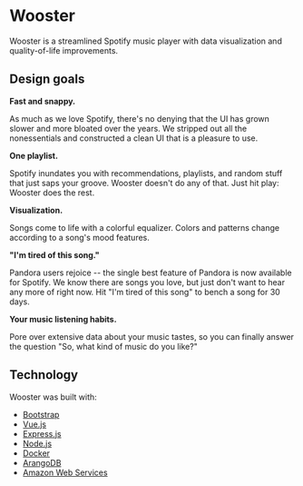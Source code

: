 # Wooster

Wooster is a streamlined Spotify music player with data visualization and quality-of-life improvements.

## Design goals

**Fast and snappy.**

As much as we love Spotify, there's no denying that the UI has grown slower and more bloated over the years. We stripped out all the nonessentials and constructed a clean UI that is a pleasure to use.

**One playlist.**

Spotify inundates you with recommendations, playlists, and random stuff that just saps your groove. Wooster doesn't do any of that. Just hit play: Wooster does the rest.

**Visualization.**

Songs come to life with a colorful equalizer. Colors and patterns change according to a song's mood features.

**"I'm tired of this song."**

Pandora users rejoice -- the single best feature of Pandora is now available for Spotify. We know there are songs you love, but just don't want to hear any more of right now. Hit "I'm tired of this song" to bench a song for 30 days.

**Your music listening habits.**

Pore over extensive data about your music tastes, so you can finally answer the question "So, what kind of music do you like?"

## Technology

Wooster was built with:

* [Bootstrap](https://getbootstrap.com/)
* [Vue.js](https://vuejs.org/)
* [Express.js](https://expressjs.com/)
* [Node.js](https://nodejs.org/)
* [Docker](https://www.docker.com/)
* [ArangoDB](https://www.arangodb.com/)
* [Amazon Web Services](https://aws.amazon.com/)
